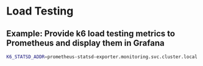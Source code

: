# Load Testing

## Example: Provide k6 load testing metrics to Prometheus and display them in Grafana

```sh
K6_STATSD_ADDR=prometheus-statsd-exporter.monitoring.svc.cluster.local:9125 k6 run --vus 10 -o statsd --duration 30s script.js
```
